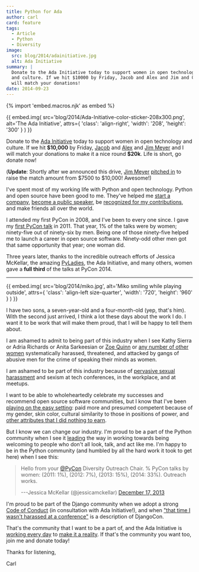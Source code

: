 ```yaml
---
title: Python for Ada
author: carl
card: feature
tags:
  - Article
  - Python
  - Diversity
image:
  src: blog/2014/adainitiative.jpg
  alt: Ada Initiative
summary: |
  Donate to the Ada Initiative today to support women in open technology
  and culture. If we hit $10000 by Friday, Jacob and Alex and Jim and Carl
  will match your donations!
date: 2014-09-23
---
```


{% import 'embed.macros.njk' as embed %}

<div class="contain">

{{ embed.img(
  src='blog/2014/Ada-Initiative-color-sticker-208x300.png',
  alt='The Ada Initiative',
  attrs={
    'class': 'align-right',
    'width': '208',
    'height': '300'
  }
) }}

Donate to the [Ada Initiative] today to support women in open
technology and culture. If we hit **\$10,000** by Friday, [Jacob] and
[Alex] and [Jim Meyer] and I will match your donations to make it a nice
round **\$20k**. Life is short, go donate now!

(**Update**: Shortly after we announced this drive, [Jim Meyer][]
[pitched in] to raise the match amount from $7500 to $10,000! Awesome!)

</div>

I've spent most of my working life with Python and open technology.
Python and open source have been good to me. They've helped me [start a
company], [become a public speaker], be [recognized for my
contributions], and make friends all over the world.

I attended my first PyCon in 2008, and I've been to every one since. I
gave my [first PyCon talk] in 2011. That year, 1% of the talks were by
women; ninety-five out of ninety-six by men. Being one of those
ninety-five helped me to launch a career in open source software.
Ninety-odd other men got that same opportunity that year; one woman did.

Three years later, thanks to the incredible outreach efforts of Jessica
McKellar, the amazing [PyLadies], the Ada Initiative, and many others,
women gave a **full third** of the talks at PyCon 2014.

------

<div class="contain">

{{ embed.img(
  src='blog/2014/miko.jpg',
  alt='Miko smiling while playing outside',
  attrs={
    'class': 'align-left size-quarter',
    'width': '720',
    'height': '960'
  }
) }}

I have two sons, a seven-year-old and a four-month-old (yep, that's
him). With the second just arrived, I think a lot these days about the
work I do. I want it to be work that will make them proud, that I will
be happy to tell them about.

I am ashamed to admit to being part of this industry when I see Kathy
Sierra or Adria Richards or Anita Sarkeesian or [Zoe Quinn] or [any
number of other women] systematically harassed, threatened, and attacked
by gangs of abusive men for the crime of speaking their minds as women.

</div>

I am ashamed to be part of this industry because of [pervasive sexual
harassment] and sexism at tech conferences, in the workplace, and at
meetups.

I want to be able to wholeheartedly celebrate my successes and recommend
open source software communities, but I know that I've been [playing on
the easy setting][]: paid more and presumed competent because of my
gender, skin color, cultural similarity to those in positions of power,
and [other attributes that I did nothing to earn].

But I know we can change our industry. I'm proud to be a part of the
Python community when I see it [leading] the way in working towards
being welcoming to people who don't all look, talk, and act like me. I'm
happy to be in the Python community (and humbled by all the hard work it
took to get here) when I see this:

> Hello from your [@PyCon](https://twitter.com/pycon)
> Diversity Outreach Chair.
> % PyCon talks by women:
> (2011: 1%), (2012: 7%), (2013: 15%), (2014: 33%). Outreach works.
>
> ---Jessica McKellar (@jessicamckellar)
> [December 17, 2013](https://twitter.com/jessicamckellar/status/413009020522221568)

I'm proud to be part of the Django community when we adopt a strong
[Code of Conduct] (in consultation with Ada Initiative!), and when
["that time I wasn't harassed at a conference"] is a description of
DjangoCon.

That's the community that I want to be a part of, and the Ada Initiative
is [working every day] to [make it a reality]. If that's the community
you want too, join me and donate today!

Thanks for listening,

Carl

[ada initiative]: https://adainitiative.org/
[jacob]: https://jacobian.org/
[alex]: https://alexgaynor.net/
[jim meyer]: https://blog.geekdaily.org/
[pitched in]: https://twitter.com/purp/status/514453504253886464
[start a company]: /2013/12/30/sixth-year/
[become a public speaker]: https://pyvideo.org/speaker/carl-meyer.html
[recognized for my contributions]: https://www.djangoproject.com/foundation/teams/
[first pycon talk]: https://pyvideo.org/pycon-us-2011/pycon-2011--reverse-engineering-ian-bicking--39-s.html
[pyladies]: https://pyladies.com/
[zoe quinn]: https://www.cracked.com/blog/5-things-i-learned-as-internets-most-hated-person
[any number of other women]: https://geekfeminism.wikia.org/wiki/Timeline_of_incidents
[pervasive sexual harassment]: https://anontechlady.wordpress.com/2014/08/04/my-first-oscon/
[playing on the easy setting]: https://whatever.scalzi.com/2012/05/15/straight-white-male-the-lowest-difficulty-setting-there-is/
[other attributes that i did nothing to earn]: https://pyvideo.org/djangocon-us-2014/all-you-need-is-l.html
[leading]: https://www.forbes.com/sites/women2/2013/04/09/record-number-of-women-give-tech-talks-at-pycon-2013/
[code of conduct]: https://www.djangoproject.com/conduct/
["that time i wasn't harassed at a conference"]: https://geekfeminismdotorg.wordpress.com/2013/08/15/that-time-i-wasnt-harassed-at-a-conference/
[working every day]: https://adainitiative.org/continue-our-work/workshops-and-training/
[make it a reality]: https://adacamp.org/

